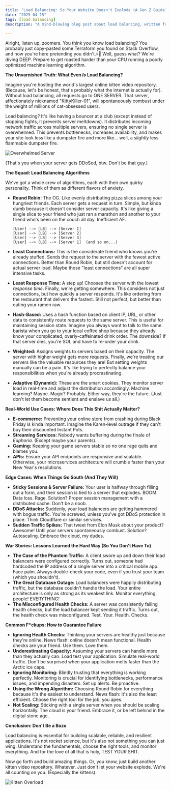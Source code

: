 ```yaml
---
title: "Load Balancing: So Your Website Doesn't Explode (A Gen Z Guide)"
date: "2025-04-15"
tags: [load balancing]
description: "A mind-blowing blog post about load balancing, written for chaotic Gen Z engineers."

---
```


Alright, listen up, zoomers. You think you know load balancing? You probably just copy-pasted some Terraform you found on Stack Overflow, and now you're here pretending you didn't.💀🙏 Well, guess what? We're diving DEEP. Prepare to get roasted harder than your CPU running a poorly optimized machine learning algorithm.

**The Unvarnished Truth: What Even *Is* Load Balancing?**

Imagine you're hosting the world's largest online kitten video repository. (Because, let's be honest, that's probably what the internet is actually for). Without load balancing, all requests go to ONE SERVER. That server, affectionately nicknamed "KittyKiller-01", will spontaneously combust under the weight of millions of cat-obsessed users.

Load balancing? It's like having a bouncer at a club (except instead of stopping fights, it prevents server meltdowns). It distributes incoming network traffic across multiple servers, ensuring no single server is overwhelmed. This prevents bottlenecks, increases availability, and makes your site look less like a dumpster fire and more like... well, a *slightly* less flammable dumpster fire.

![Overwhelmed Server](https://i.imgflip.com/364a9t.jpg)

(That's you when your server gets DDoSed, btw. Don't be that guy.)

**The Squad: Load Balancing Algorithms**

We've got a whole crew of algorithms, each with their own quirky personality. Think of them as different flavors of anxiety.

*   **Round Robin:** The OG. Like evenly distributing pizza slices among your hungriest friends. Each server gets a request in turn. Simple, but kinda dumb because it doesn't consider server capacity. It's like giving a single slice to your friend who just ran a marathon and another to your friend who's been on the couch all day. Inefficient AF.

    ```ascii
    [User] --> [LB] --> [Server 1]
    [User] --> [LB] --> [Server 2]
    [User] --> [LB] --> [Server 3]
    [User] --> [LB] --> [Server 1]  (and so on...)
    ```

*   **Least Connections:** This is the considerate friend who knows you’re already stuffed. Sends the request to the server with the fewest active connections. Better than Round Robin, but still doesn't account for actual server load. Maybe those "least connections" are all super intensive tasks.

*   **Least Response Time:** A step up! Chooses the server with the lowest *response time*. Finally, we're getting somewhere. This considers not just connections, but how quickly a server responds. It's like ordering from the restaurant that delivers the fastest. Still not perfect, but better than eating your ramen raw.

*   **Hash-Based:** Uses a hash function based on client IP, URL, or other data to consistently route requests to the same server. This is useful for maintaining session state. Imagine you always want to talk to the same barista when you go to your local coffee shop because they already know your complicated, overly-caffeinated drink order. The downside? If that server dies, you're SOL and have to re-order your drink.

*   **Weighted:** Assigns weights to servers based on their capacity. The server with higher weight gets more requests. Finally, we're treating our servers like the valuable resources they are! But setting weights manually can be a pain. It's like trying to perfectly balance your responsibilities when you're already procrastinating.

*   **Adaptive (Dynamic):** These are the smart cookies. They monitor server load in real-time and adjust the distribution accordingly. Machine learning? Maybe. Magic? Probably. Either way, they're the future. (Just don't let them become sentient and enslave us all.)

**Real-World Use Cases: Where Does This Shit Actually Matter?**

*   **E-commerce:** Preventing your online store from crashing during Black Friday is kinda important. Imagine the Karen-level outrage if they can't buy their discounted Instant Pots.
*   **Streaming Services:** Nobody wants buffering during the finale of *Euphoria*. (Except maybe your parents).
*   **Gaming:** Keeping your game servers stable so no one rage quits and blames you.
*   **APIs:** Ensure your API endpoints are responsive and scalable. Otherwise, your microservices architecture will crumble faster than your New Year's resolutions.

**Edge Cases: When Things Go South (And They Will)**

*   **Sticky Sessions & Server Failure:** Your user is halfway through filling out a form, and their session is tied to a server that explodes. BOOM. Data loss. Rage. Solution? Proper session management with a distributed cache. Don't be a noob.
*   **DDoS Attacks:** Suddenly, your load balancers are getting hammered with bogus traffic. You're screwed, unless you've got DDoS protection in place. Think Cloudflare or similar services.
*   **Sudden Traffic Spikes:** That tweet from Elon Musk about your product? Awesome! Until your servers spontaneously combust. Solution? Autoscaling. Embrace the cloud, my dudes.

**War Stories: Lessons Learned the Hard Way (So You Don't Have To)**

*   **The Case of the Phantom Traffic:** A client swore up and down their load balancers were configured correctly. Turns out, someone had hardcoded the IP address of a single server into a critical mobile app. Face palm. Always double-check your code, even if you trust your team (which you shouldn't).
*   **The Great Database Outage:** Load balancers were happily distributing traffic, but the database couldn't handle the load. Your entire architecture is only as strong as its weakest link. Monitor everything, people! EVERYTHING!
*   **The Misconfigured Health Checks:** A server was consistently failing health checks, but the load balancer kept sending it traffic. Turns out, the health check was misconfigured. Test. Your. Health. Checks.

**Common F\*ckups: How to Guarantee Failure**

*   **Ignoring Health Checks:** Thinking your servers are healthy just because they're online. News flash: online doesn't mean functional. Health checks are your friend. Use them. Love them.
*   **Underestimating Capacity:** Assuming your servers can handle more than they actually can. Load test your application. Simulate real-world traffic. Don't be surprised when your application melts faster than the Arctic ice caps.
*   **Ignoring Monitoring:** Blindly trusting that everything is working perfectly. Monitoring is crucial for identifying bottlenecks, performance issues, and impending disasters. Set up alerts. Be proactive.
*   **Using the Wrong Algorithm:** Choosing Round Robin for everything because it's the easiest to understand. News flash: it's also the least efficient. Choose the right tool for the job, you apes.
*   **Not Scaling:** Sticking with a single server when you should be scaling horizontally. The cloud is your friend. Embrace it, or be left behind in the digital stone age.

**Conclusion: Don't Be a Bozo**

Load balancing is essential for building scalable, reliable, and resilient applications. It's not rocket science, but it's also not something you can just wing. Understand the fundamentals, choose the right tools, and monitor everything. And for the love of all that is holy, TEST YOUR SHIT.

Now go forth and build amazing things. Or, you know, just build another kitten video repository. Whatever. Just don't let your website explode. We're all counting on you. (Especially the kittens).

![Kitten Overload](https://i.kym-cdn.com/photos/images/newsfeed/000/242/634/310.gif)
